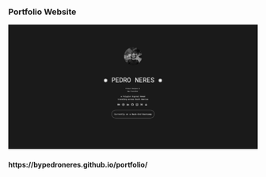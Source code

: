 <h3>Portfolio Website</h3>
<div class="image-container">
          <img class="CoverImagee" src="GITHUB PROJECT COVER.png" alt="Cover">
        </div>
<h4>https://bypedroneres.github.io/portfolio/</h4>
